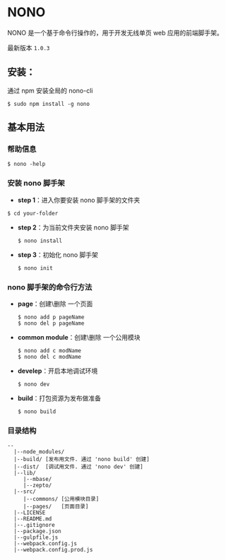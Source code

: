 # NONO 

NONO 是一个基于命令行操作的，用于开发无线单页 web 应用的前端脚手架。 

最新版本 `1.0.3`

## 安装：

通过 npm 安装全局的 nono-cli 

```shell
$ sudo npm install -g nono
```

## 基本用法

### 帮助信息

```shell
$ nono -help
```

### 安装 nono 脚手架

 - **step 1**：进入你要安装 nono 脚手架的文件夹

 ```shell
 $ cd your-folder
 ```
 
 - **step 2**：为当前文件夹安装 nono 脚手架
 
    ```shell
    $ nono install
    ```
- **step 3**：初始化 nono 脚手架

    ```shell
    $ nono init
    ```

### nono 脚手架的命令行方法

- **page**：创建\删除 一个页面

    ```shell
    $ nono add p pageName
    $ nono del p pageName
    ```
- **common module**：创建\删除 一个公用模块

    ```shell
    $ nono add c modName
    $ nono del c modName
    ```
    
- **develep**：开启本地调试环境

    ```shell
    $ nono dev
    ```

- **build**：打包资源为发布做准备

    ```shell
    $ nono build
    ```
    
### 目录结构

```
--
  |--node_modules/ 
  |--build/ [发布用文件. 通过 'nono build' 创建]
  |--dist/  [调试用文件. 通过 'nono dev' 创建]
  |--lib/
     |--mbase/
     |--zepto/
  |--src/
     |--commons/ [公用模块目录]
     |--pages/   [页面目录]
  |--LICENSE
  |--README.md
  |--.gitignore
  |--package.json
  |--gulpfile.js
  |--webpack.config.js
  |--webpack.config.prod.js
```
